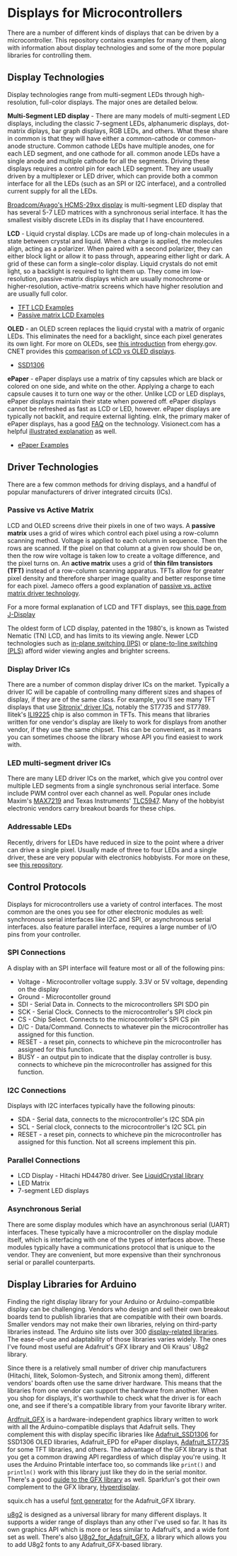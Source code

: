 # Displays for Microcontrollers

There are a number of different kinds of displays that can be driven by a microcontroller. This repository contains examples for many of them, along with information about display technologies and some of the more popular libraries for controlling them. 

## Display Technologies

Display technologies range from multi-segment LEDs through high-resolution, full-color displays. The major ones are detailed below.

**Multi-Segment LED display** - There are many models of multi-segment LED displays, including the classic 7-segment LEDs, alphanumeric displays, dot-matrix diplays, bar graph displays, RGB LEDs, and others. What these share in common is that they will have either a common-cathode or common-anode structure. Common cathode LEDs have multiple anodes, one for each LED segment, and one cathode for all. common anode LEDs have a single anode and multiple cathode for all the segments. Driving these displays requires a control pin for each LED segment. They are usually driven by a multiplexer or LED driver, which can provide both a common interface for all the LEDs (such as an SPI or I2C interface), and a controlled current supply for all the LEDs.  

[Broadcom/Avago's HCMS-29xx display](avago-display) is multi-segment LED display that has several 5-7 LED matrices with a synchronous serial interface.  It has the smallest visibly discrete LEDs in its display that I have encountered. 

**LCD** - Liquid crystal display. LCDs are made up of long-chain molecules in a state between crystal and liquid. When a charge is applied, the molecules align, acting as a polarizer. When paired with a second polarizer, they can either block light or allow it to pass through, appearing either light or dark. A grid of these can form a single-color display. Liquid crystals do not emit light, so a backlight is required to light them up. They come im low-resolution, passive-matrix displays which are usually monochrome or higher-resolution, active-matrix screens which have higher resolution and are usually full color.

* [TFT LCD Examples](TFT_Examples/)
* [Passive matrix LCD Examples]()

**OLED** - an OLED screen replaces the liquid crystal with a matrix of organic LEDs. This eliminates the need for a backlight, since each pixel generates its own light. For more on OLEDs, see [this introduction](https://www.energy.gov/eere/ssl/oled-basics) from ehergy.gov. CNET provides this [comparison of LCD vs OLED displays](https://www.cnet.com/news/what-is-oled-and-what-can-it-do-for-your-tv/). 
 
 * [SSD1306](SSD1306_OLED_Examples/)

**ePaper**  - ePaper displays use a matrix of tiny capsules which are black or colored on one side, and white on the other. Applying a charge to each capsule causes it to turn one way or the other. Unlike LCD or LED displays, ePaper displays maintain their state when powered off. ePaper displays cannot be refreshed as fast as LCD or LED, however. ePaper displays are typically not backlit, and require external lighting. eInk, the primary maker of ePaper displays, has a good [FAQ](https://www.eink.com/faqs.html) on the technology. Visionect.com has a helpful [illustrated explanation](https://www.visionect.com/blog/electronic-paper-explained-what-is-it-and-how-does-it-work/) as well. 

* [ePaper Examples](EPaper_Examples/)

## Driver Technologies
There are a few common methods for driving displays, and a handful of popular manufacturers of driver integrated circuits (ICs). 

### Passive vs Active Matrix
LCD and OLED screens drive their pixels in one of two ways. A **passive matrix** uses a grid of wires which control each pixel using a row-column scanning method. Voltage is applied to each column in sequence. Then the rows are scanned. If the pixel on that column at a given row should be on, then the row wire voltage is taken low to create a voltage difference, and the pixel turns on. An **active matrix** uses a grid of **thin film transistors (TFT)** instead of a row-column scanning apparatus. TFTs allow for greater pixel density and therefore sharper image quality and better response time for each pixel. Jameco offers a good explanation of [passive vs. active matrix driver technology](https://www.jameco.com/Jameco/workshop/Howitworks/how-organic-light-emitting-diodes-work.html). 

For a more formal explanation of LCD and TFT displays, see [this page from J-Display](https://www.j-display.com/english/technology/lcdbasic.html)

The oldest form of LCD display, patented in the 1980's, is known as Twisted Nematic (TN) LCD, and has limits to its viewing angle. Newer LCD technologies such as [in-plane switching (IPS)](https://www.pctechguide.com/flat-panel-displays/ips-in-plane-switching-lcd-monitors) or [plane-to-line switching (PLS)](https://www.lifewire.com/definition-of-ips-lcd-578662) afford wider viewing angles and brighter screens.  

### Display Driver ICs
There are a number of common display driver ICs on the market. Typically a driver IC will be capable of controlling many different sizes and shapes of display, if they are of the same class. For example, you'll see many TFT displays that use [Sitronix' driver ICs](https://www.sitronix.com.tw/en/products/display-driver-ic/), notably the ST7735 and ST7789. Ilitek's [ILI9225](https://www.displayfuture.com/Display/datasheet/controller/ILI9225.pdf) chip is also common in TFTs. This means that libraries written for one vendor's display are likely to work for displays from another vendor, if they use the same chipset. This can be convenient, as it means you can sometimes choose the library whose API you find easiest to work with. 

### LED multi-segment driver ICs
There are many LED driver ICs on the market, which give you control over multiple LED segments from a single synchronous serial interface. Some include PWM control over each channel as well. Popular ones include Maxim's [MAX7219](https://www.maximintegrated.com/en/products/power/display-power-control/MAX7219.html) and Texas Instruments' [TLC5947](https://www.ti.com/product/TLC5947). Many of the hobbyist electronic vendors carry breakout boards for these chips. 

### Addressable LEDs
Recently, drivers for LEDs have reduced in size to the point where a driver can drive a single pixel. Usually made of three to four LEDs and a single driver, these are very popular with electronics hobbyists. For more on these, see [this repository](https://tigoe.github.io/LightProjects/addressable-leds.html).  

## Control Protocols
Displays for microcontrollers use a variety of control interfaces. The most common are the ones you see for other electronic modules as well: synchronous serial interfaces like I2C and SPI, or asynchronous serial interfaces. also feature parallel interface, requires a large number of I/O pins from your controller. 

### SPI Connections
A display with an SPI interface will feature most or all of the following pins:
* Voltage - Microcontroller voltage supply. 3.3V or 5V voltage, depending on the display
* Ground - Microcontoller ground
* SDI - Serial Data in. Connects to the microcontrollers SPI SDO pin
* SCK - Serial Clock. Connects to the microcontroller's SPI clock pin
* CS - Chip Select. Connects to the microcontroller's SPI CS pin
* D/C - Data/Command. Connects to whatever pin the microcontroller has assigned for this function.
* RESET - a reset pin, connects to whicheve pin the microcontroller has assigned for this function.
* BUSY - an output pin to indicate that the display controller is busy. connects to whicheve pin the microcontroller has assigned for this function.

### I2C Connections
Displays with I2C interfaces typically have the following pinouts:
* SDA - Serial data, connects to the microcontroller's I2C SDA pin
* SCL - Serial clock, connects to the microcontroller's I2C SCL pin
* RESET - a reset pin, connects to whicheve pin the microcontroller has assigned for this function. Not all screens implement this pin. 

### Parallel Connections
 * LCD Display - Hitachi HD44780 driver. See [LiquidCrystal library](https://www.arduino.cc/reference/en/libraries/liquidcrystal/)
 * LED Matrix
 * 7-segment LED displays

### Asynchronous Serial
There are some display modules which have an asynchronous serial (UART) interfaces. These typically have a microcontroller on the display module itself, which is interfacing with one of the types of interfaces above. These modules typically have a communications protocol that is unique to the vendor. They are convenient, but more expensive than their synchronous serial or parallel counterparts. 

## Display Libraries for Arduino
Finding the right display library for your Arduino or Arduino-compatible display can be challenging. Vendors who design and sell their own breakout boards tend to publish libraries that are compatible with their own boards. Smaller vendors may not make their own libraries, relying on third-party libraries instead. The Arduino site lists over 300 [display-related libraries](https://www.arduino.cc/reference/en/libraries/category/display/). The ease-of-use and adaptability of those libraries varies widely.  The ones I've found most useful are Adafruit's GFX library and Oli Kraus' U8g2 library. 

Since there is a relatively small number of driver chip manufacturers (Hitachi, Ilitek, Solomon-Systech, and Sitronix among them), different vendors' boards often use the same driver hardware. This means that the libraries from one vendor can support the hardware from another. When you shop for displays, it's worthwhile to check what the driver is for each one, and see if there's a compatible library from your favorite library writer.

[Ardfruit_GFX](https://github.com/adafruit/Adafruit-GFX-Library) is a hardware-independent graphics library written to work with all the Arduino-compatible displays that Adafruit sells. They complement this with display specific libraries like [Adafruit_SSD1306](https://github.com/adafruit/Adafruit_SSD1306/) for SSD1306 OLED libraries, Adafruit_EPD for ePaper displays, [Adafruit_ST7735](https://github.com/adafruit/Adafruit-ST7735-Library/) for some TFT libraries, and others. The advantage of the GFX library is that you get a common drawing API regardless of which display you're using. It uses the Arduino Printable interface too, so commands like `print()` and `println()` work with this library just like they do in the serial monitor. There's a good [guide to the GFX library](
  https://learn.adafruit.com/adafruit-gfx-graphics-library?view=all) as well. Sparkfun's got their own complement to the GFX library, [Hyperdisplay](https://github.com/sparkfun/SparkFun_HyperDisplay).

squix.ch has a useful [font generator](http://oleddisplay.squix.ch/#/home) for the Adafruit_GFX library.  

[u8g2](https://github.com/olikraus/u8g2) is designed as a universal library for many different displays. It supports a wider range of displays than any other I've used so far. It has its own graphics API which is more or less similar to Adafruit's, and a wide font set as well. There's also [U8g2_for_Adafruit_GFX](https://github.com/olikraus/U8g2_for_Adafruit_GFX), a library which allows you to add U8g2 fonts to any Adafruit_GFX-based library. 


 